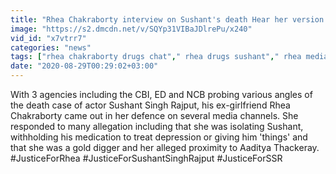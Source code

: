 ```yaml
---
title: "Rhea Chakraborty interview on Sushant's death Hear her version Oneindia News"
image: "https://s2.dmcdn.net/v/SQYp31VIBaJDlrePu/x240"
vid_id: "x7vtrr7"
categories: "news"
tags: ["rhea chakraborty drugs chat"," rhea drugs sushant"," rhea media channels intervoew"]
date: "2020-08-29T00:29:02+03:00"
---
```

With 3 agencies including the CBI, ED and NCB probing various angles of the death case of actor Sushant Singh Rajput, his ex-girlfriend Rhea Chakraborty came out in her defence on several media channels. She responded to many allegation including that she was isolating Sushant, withholding his medication to treat depression or giving him 'things' and that she was a gold digger and her alleged proximity to Aaditya Thackeray.   <br>#JusticeForRhea #JusticeForSushantSinghRajput #JusticeForSSR

